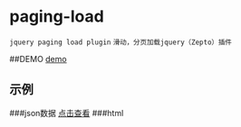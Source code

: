 # paging-load
`jquery paging load plugin`
`滑动，分页加载jquery（Zepto）插件`

##DEMO
[demo](index.html)

## 示例

###json数据
[点击查看](/data/page.json)
###html
	<div class="wrap">
		<div id="content-notice">
			<div class="main"></div>
			<div class="footer">
				<!-- <p id="nextPage" class="center">加载更多</p> -->
				<p id="status" class="center"></p>
			</div>
		</div>
	</div>
	<script id="tmpl-msg" type="wxy/template">
		<div class="news-item {{:readed?'readed':''}}">
			{{for message}}
			<div class="news-title"><h2>{{>title}}</h2></div>
			<div class="news-infor">
				<p>
					<span class="author" data-view-person='{"data":{"teacherId":"{{>senderId}}"}}'>{{>senderName}}老师</span>
					<span class="time">{{:~formateDate(createTime)}}</span>
				</p>
			</div>
			<div class="news-content">
				{{if images}}
				<div class="news-gallery" data-preview-index="0" data-previews='{{:~toJson(images)}}' data-init="lazy">						
					<p><img data-original="{{:images[0]}}" src="" alt=""></p>
					<span><i class="fa fa-image"></i>{{:images.length}}</span>
				</div>
				{{/if}}

				<p>{{:~handleContent(content)}}</p>

				{{if voices}}
					<div class="news-voice" data-init="voice">
						{{for voices}}
							<div class="voice-box" data-voice-src="{{:url}}" data-duration="{{:duration?duration:0}}">
								<input readonly data-linecap=round class="knob" data-min="0" data-max="60" data-width="70" data-height="70" data-angleOffset="0" data-fgColor="#16BE45" data-bgColor="#E5E5E5" data-skin="tron" data-thickness=".05" value="{{:duration?duration:0}}">
								<i class="fa fa-play"></i>
							</div>
						{{/for}}
					</div>
				{{/if}}
				
				<p class="more"><a href="/${schoolId}/page/notice/{{:id}}">查看全部</a></p>
			</div>
			<div class="news-footer news-check">
				<span class="readonly"><a href="javascript:"><i class="fa fa-file-text-o"></i>{{:readCount}}</a></span>
				<span><a href="/${schoolId}/page/notice/{{:id}}"><i class="fa fa-commenting-o"></i>{{:replyShowCount}}</a></span>
				{{/for}}
				<span data-type="message" data-praise-for="{{:message.id}}" data-praised="{{:isPraised}}" class="{{:isPraised?'active':''}}"><a href="javascript:" data-count><i class="fa fa-thumbs-o-up"></i>{{:message.praiseCount}}</a></span>
			</div>
		</div>
	</script>

###js
    var config = {
        ajax : {
            url : '/' + PAGE.schoolId + '/page/notice/history/json',
            url2 : "/static/mask/jz/notice/history.json",
            data : {
                studentId : PAGE.studentId
            }
        },    
        handler : {
            autoLoad : true,
            triggerByScroll : true,
            holder : ".main",
            scrollHolder : "body"
        },
        dataParser : {
            pageSize : 10,
            reverse : false,
            isAppend : true,
            nameArray : "messages"
        },
        dataRender : {
            tmplSelector : "#tmpl-msg"
        },        
        msgs : {
            allLoaded : "已加载所有通知（共%s条）",
            noContent : "暂无内容"
        },
        pageLoaded : function(dataArray, page, total) {// this
            // $pageHodler
            this.find("[data-init]").trigger("init");
        },
        itemLoaded : function(item, count, total) {// this
            // $itemHodler
        },
        statusChanged : function(statusTo, statusFrom, msg) {// this
            // $el
        },
        showWarn : function(msg) {
        }
    }
    
    $("#content-notice").paging(config);

### 模板引擎推荐使用通jsrender
[点击下载](/js/jsrender.min.js)
可以自行选择其他插件，要求提供$.fn.render(data)接口
# 配置说明
    // 插件默认配置
    var DEFAULTS = {
        ajax : {
            url : "",
            dataType : "JSON",
            cache : false,
            data : {
                page : 1
            },
            type : "get"
        },
        handler : {
            nextPage : "#nextPage",
            status : "#status",
            holder : "",
            showNoContent : true,
            showAllLoaded : true,
            autoLoad : false,
            triggerByScroll : false,// 是否滑动加载
            isScrollByBottom : true,// 是否滑动到底部加载
            disToTrigger : 30,// 滑动模式下，当距离底部或者顶部多少像素时触发加载
            scroller : window,// 监听滑动事件的dom
            scrollHolder : "body"// 滑动模式下
            // 可以计算滑动距离的滑动内容（this.scrollTop，$this.innerHeight,最好是body，为空的时候为当前插件$root）的dom
        },
        dataParser : {
            pageSize : 10,
            reverse : false,
            isAppend : true,
            nameData : "data",
            nameArray : "items",
            isSuccess : function(json) {
                return json.status == 0;
            },
            getMessage : function(json) {
                return json.message;
            },
            getPageTotal : function(json) {
                return json.pageTotal;
            },
            getItemTotal : function(json) {
                return json.itemTotal;
            },
            getDataArray : function(json) {
                var data = json[this.nameData];
                if (data) {
                    var array = data[this.nameArray];
                    if ($.isArray(array)) {
                        return array;
                    }
                    console.log(data, ' has no child array named ',
                            this.nameArray);
                } else {
                    console.log(json, ' has no child obj named ',
                            this.nameData);
                }
                return null;
            }
        },
        dataRender : {
            tmplSelector : "#template",
            createPageHolder : function() {
                return $("<div>");
            },
            createItemHolder : function() {
                return $("<div>");
            },
            renderItem : function(item) {
                var $tmpl = $(this.tmplSelector);
                // debuglog("$tmpl:", $tmpl, item);
                if ($tmpl.render) {
                    return $tmpl.render(item);
                } else {
                    console.error("there is no render plugin!");
                }
                return "";
            },
            animation : "show"
        },
        msgs : {
            scrollLoad : "上拉加载更多",
            error : "加载出错",
            loading : "正在加载",
            allLoaded : "已加载所有内容,共%s条",
            noContent : "暂无内容",
            unknown : "未知",
            ajaxError : "网络异常",
            dataError : "数据格式出错",
            renderError : "数据解析失败"
        },
        pageLoadBefore : function(dataArray, page, total) {// this
            // $pageHodler
        },
        pageLoaded : function(dataArray, page, total) {// this
            // $pageHodler
        },
        itemLoaded : function(item, count, total) {// this $itemHodler
        },
        statusChanged : function(statusTo, statusFrom, msg) {// this
            // $el
        },
        showWarn : function(msg) {
        }
    };

